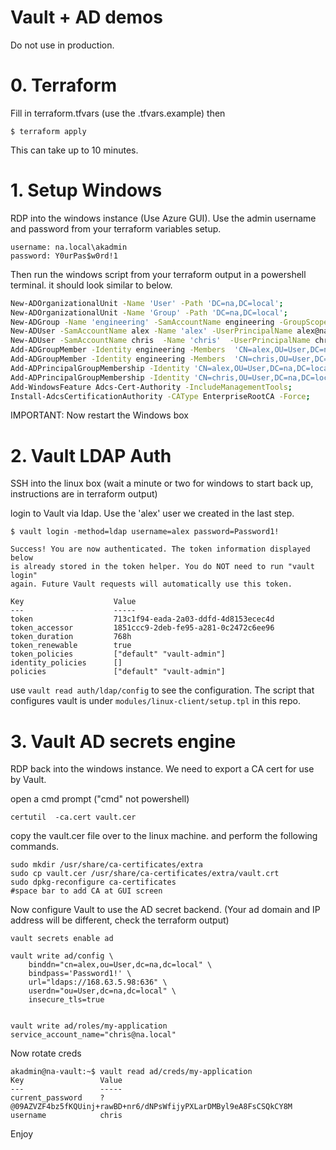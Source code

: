 # Vault + AD demos
Do not use in production.

# 0. Terraform
Fill in terraform.tfvars (use the .tfvars.example) then
```
$ terraform apply
```
This can take up to 10 minutes.

# 1. Setup Windows
RDP into the windows instance (Use Azure GUI). Use the admin username and password from your terraform variables setup.

```
username: na.local\akadmin
password: Y0urPas$w0rd!1
```

Then run the windows script from your terraform output in a powershell terminal. it should look similar to below.

```bash
New-ADOrganizationalUnit -Name 'User' -Path 'DC=na,DC=local'; 
New-ADOrganizationalUnit -Name 'Group' -Path 'DC=na,DC=local'; 
New-ADGroup -Name 'engineering' -SamAccountName engineering -GroupScope Global -Path 'OU=Group,DC=na,DC=local';
New-ADUser -SamAccountName alex -Name 'alex' -UserPrincipalName alex@na.local -AccountPassword (ConvertTo-SecureString -AsPlainText 'Password1!' -Force) -Enabled $true -PasswordNeverExpires $true -Path 'OU=User,DC=na,DC=local'; 
New-ADUser -SamAccountName chris  -Name 'chris'  -UserPrincipalName chris@na.local -AccountPassword (ConvertTo-SecureString -AsPlainText 'Password1!' -Force) -Enabled $true -PasswordNeverExpires $true -Path 'OU=User,DC=na,DC=local'; 
Add-ADGroupMember -Identity engineering -Members  'CN=alex,OU=User,DC=na,DC=local'; 
Add-ADGroupMember -Identity engineering -Members  'CN=chris,OU=User,DC=na,DC=local'; 
Add-ADPrincipalGroupMembership -Identity 'CN=alex,OU=User,DC=na,DC=local' -MemberOf Administrators; 
Add-ADPrincipalGroupMembership -Identity 'CN=chris,OU=User,DC=na,DC=local' -MemberOf Administrators; 
Add-WindowsFeature Adcs-Cert-Authority -IncludeManagementTools; 
Install-AdcsCertificationAuthority -CAType EnterpriseRootCA -Force;
```
IMPORTANT: Now restart the Windows box

# 2. Vault LDAP Auth 
SSH into the linux box (wait a minute or two for windows to start back up, instructions are in terraform output)

login to Vault via ldap. Use the 'alex' user we created in the last step.
```
$ vault login -method=ldap username=alex password=Password1!

Success! You are now authenticated. The token information displayed below
is already stored in the token helper. You do NOT need to run "vault login"
again. Future Vault requests will automatically use this token.

Key                    Value
---                    -----
token                  713c1f94-eada-2a03-ddfd-4d8153ecec4d
token_accessor         1851ccc9-2deb-fe95-a281-0c2472c6ee96
token_duration         768h
token_renewable        true
token_policies         ["default" "vault-admin"]
identity_policies      []
policies               ["default" "vault-admin"]
```
use `vault read auth/ldap/config` to see the configuration. The script that configures vault is under `modules/linux-client/setup.tpl` in this repo.

# 3. Vault AD secrets engine
RDP back into the windows instance. We need to export a CA cert for use by Vault.

open a cmd prompt ("cmd" not powershell)
```
certutil  -ca.cert vault.cer
```

copy the vault.cer file over to the linux machine. and perform the following commands.

```
sudo mkdir /usr/share/ca-certificates/extra
sudo cp vault.cer /usr/share/ca-certificates/extra/vault.crt
sudo dpkg-reconfigure ca-certificates
#space bar to add CA at GUI screen
```

Now configure Vault to use the AD secret backend. (Your ad domain and IP address will be different, check the terraform output)

```
vault secrets enable ad

vault write ad/config \
    binddn="cn=alex,ou=User,dc=na,dc=local" \
    bindpass='Password1!' \
    url="ldaps://168.63.5.98:636" \
    userdn="ou=User,dc=na,dc=local" \
    insecure_tls=true


vault write ad/roles/my-application     service_account_name="chris@na.local"
```
Now rotate creds
```
akadmin@na-vault:~$ vault read ad/creds/my-application
Key                 Value
---                 -----
current_password    ?@09AZVZF4bz5fKQUinj+rawBD+nr6/dNPsWfijyPXLarDMByl9eA8FsCSQkCY8M
username            chris
```

Enjoy
